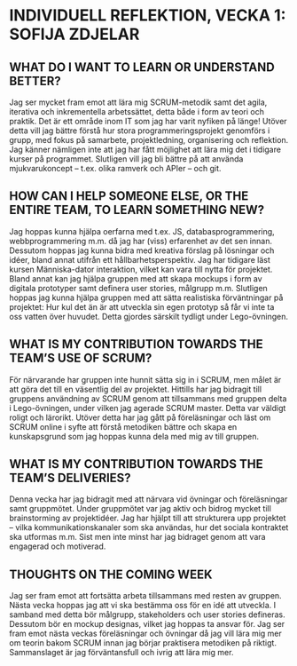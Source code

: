 # INDIVIDUELL REFLEKTION, VECKA 1: SOFIJA ZDJELAR

## WHAT DO I WANT TO LEARN OR UNDERSTAND BETTER?
Jag ser mycket fram emot att lära mig SCRUM-metodik samt det agila, iterativa och inkrementella arbetssättet, detta både i form av teori och praktik. Det är ett område inom IT som jag har varit nyfiken på länge! Utöver detta vill jag bättre förstå hur stora programmeringsprojekt genomförs i grupp, med fokus på samarbete, projektledning, organisering och reflektion. Jag känner nämligen inte att jag har fått möjlighet att lära mig det i tidigare kurser på programmet. Slutligen vill jag bli bättre på att använda mjukvarukoncept – t.ex. olika ramverk och APIer – och git. 

## HOW CAN I HELP SOMEONE ELSE, OR THE ENTIRE TEAM, TO LEARN SOMETHING NEW? 
Jag hoppas kunna hjälpa oerfarna med t.ex. JS, databasprogrammering, webbprogrammering m.m. då jag har (viss) erfarenhet av det sen innan. Dessutom hoppas jag kunna bidra med kreativa förslag på lösningar och idéer, bland annat utifrån ett hållbarhetsperspektiv. Jag har tidigare läst kursen Människa-dator interaktion, vilket kan vara till nytta för projektet. Bland annat kan jag hjälpa gruppen med att skapa mockups i form av digitala prototyper samt definera user stories, målgrupp m.m.  Slutligen hoppas jag kunna hjälpa gruppen med att sätta realistiska förväntningar på projektet: Hur kul det än är att utveckla sin egen prototyp så får vi inte ta oss vatten över huvudet. Detta gjordes särskilt tydligt under Lego-övningen. 

## WHAT IS MY CONTRIBUTION TOWARDS THE TEAM’S USE OF SCRUM? 
För närvarande har gruppen inte hunnit sätta sig in i SCRUM, men målet är att göra det till en väsentlig del av projektet. Hittills har jag bidragit till gruppens användning av SCRUM genom att tillsammans med gruppen delta i Lego-övningen, under vilken jag agerade SCRUM master. Detta var väldigt roligt och lärorikt. Utöver detta har jag gått på föreläsningar och läst om SCRUM online i syfte att förstå metodiken bättre och skapa en kunskapsgrund som jag hoppas kunna dela med mig av till gruppen.   

## WHAT IS MY CONTRIBUTION TOWARDS THE TEAM’S DELIVERIES? 
Denna vecka har jag bidragit med att närvara vid övningar och föreläsningar samt gruppmötet. Under gruppmötet var jag aktiv och bidrog mycket till brainstorming av projektidéer. Jag har hjälpt till att strukturera upp projektet – vilka kommunikationskanaler som ska användas, hur det sociala kontraktet ska utformas m.m. Sist men inte minst har jag bidraget genom att vara engagerad och motiverad. 

## THOUGHTS ON THE COMING WEEK
Jag ser fram emot att fortsätta arbeta tillsammans med resten av gruppen. Nästa vecka hoppas jag att vi ska bestämma oss för en idé att utveckla. I samband med detta bör målgrupp, stakeholders och user stories defineras. Dessutom bör en mockup designas, vilket jag hoppas ta ansvar för. Jag ser fram emot nästa veckas föreläsningar och övningar då jag vill lära mig mer om teorin bakom SCRUM innan jag börjar praktisera metodiken på riktigt. Sammanslaget är jag förväntansfull och ivrig att lära mig mer. 



